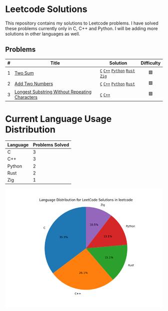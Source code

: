 # Leetcode Solutions

This repository contains my solutions to Leetcode problems. I have solved these problems currently only in C, C++ and Python. I will be adding more solutions in other languages as well.

## Problems

| #   | Title                                                                                                                           | Solution                                                                                                                                                                                                                                                                                                                                                                 | Difficulty |
| --- | ------------------------------------------------------------------------------------------------------------------------------- | ------------------------------------------------------------------------------------------------------------------------------------------------------------------------------------------------------------------------------------------------------------------------------------------------------------------------------------------------------------------------ | :--------: |
| 1   | [Two Sum](https://leetcode.com/problems/two-sum/)                                                                               | [`C`](https://github.com/burakssen/leetcode/tree/C/1.%20Two%20Sum) [`C++`](https://github.com/burakssen/leetcode/tree/C++/1.%20Two%20Sum) [`Python`](https://github.com/burakssen/leetcode/tree/python/1.%20Two%20Sum) [`Rust`](https://github.com/burakssen/leetcode/tree/rust/src/problems) [`Zig`](https://github.com/burakssen/leetcode/tree/zig/src/1.%20Two%20Sum) |     🟩     |
| 2   | [Add Two Numbers](https://leetcode.com/problems/add-two-numbers/)                                                               | [`C`](https://github.com/burakssen/leetcode/tree/C/2.%20Add%20Two%20Numbers) [`C++`](https://github.com/burakssen/leetcode/tree/C++/2.%20Add%20Two%20Numbers) [`Python`](https://github.com/burakssen/leetcode/tree/python/2.%20Add%20Two%20Numbers) [`Rust`](https://github.com/burakssen/leetcode/tree/rust/src/problems)                                              |     🟩     |
| 3   | [Longest Substring Without Repeating Characters](https://leetcode.com/problems/longest-substring-without-repeating-characters/) | [`C`](https://github.com/burakssen/leetcode/tree/C/3.%20Longest%20Substring%20Without%20Repeating%20Characters) [`C++`](https://github.com/burakssen/leetcode/tree/C++/3.%20Longest%20Substring%20Without%20Repeating%20Characters)                                                                                                                                      |     🟩     |

# Current Language Usage Distribution

| Language | Problems Solved |
| -------- | --------------- |
| C        | 3               |
| C++      | 3               |
| Python   | 2               |
| Rust     | 2               |
| Zig      | 1               |

![Language Distribution](language_distribution.png)

